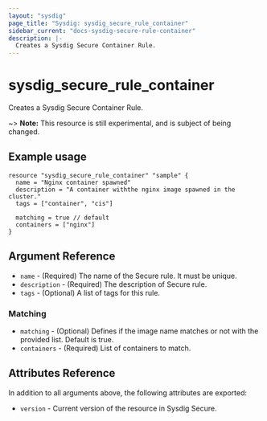 ```yaml
---
layout: "sysdig"
page_title: "Sysdig: sysdig_secure_rule_container"
sidebar_current: "docs-sysdig-secure-rule-container"
description: |-
  Creates a Sysdig Secure Container Rule.
---
```


# sysdig\_secure\_rule\_container

Creates a Sysdig Secure Container Rule.

~> **Note:** This resource is still experimental, and is subject of being changed.

## Example usage

```hcl
resource "sysdig_secure_rule_container" "sample" {
  name = "Nginx container spawned"
  description = "A container withthe nginx image spawned in the cluster."
  tags = ["container", "cis"]

  matching = true // default
  containers = ["nginx"]
}
```

## Argument Reference

* `name` - (Required) The name of the Secure rule. It must be unique.
* `description` - (Required) The description of Secure rule.
* `tags` - (Optional) A list of tags for this rule.

### Matching

* `matching` - (Optional) Defines if the image name matches or not with the provided list. Default is true.
* `containers` - (Required) List of containers to match.

## Attributes Reference

In addition to all arguments above, the following attributes are exported:

* `version` - Current version of the resource in Sysdig Secure.